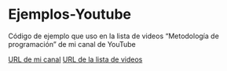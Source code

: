 # Ejemplos-Youtube
Código de ejemplo que uso en la lista de videos “Metodología de programación” de mi canal de YouTube

[URL de mi canal](https://www.youtube.com/user/BasilioGarciaNET)
[URL de la lista de videos](https://www.youtube.com/playlist?list=PLH7Xgh-t1s5JCpfYUUBqAvw3mEK4EguVS)
